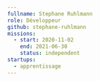 ```yaml
---
fullname: Stephane Ruhlmann
role: Développeur
github: stephane-ruhlmann
missions:
  - start: 2020-11-02
    end: 2021-06-30
    status: independent
startups:
  - apprentissage
---
```

